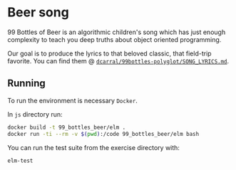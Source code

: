 # Beer song

99 Bottles of Beer is an algorithmic children's song which has just enough complexity to teach you deep truths about object oriented programming.

Our goal is to produce the lyrics to that beloved classic, that field-trip favorite. You can find them @ [`dcarral/99bottles-polyglot/SONG_LYRICS.md`](https://github.com/dcarral/99bottles-polyglot/blob/master/SONG_LYRICS.md).

## Running

To run the environment is necessary `Docker`.

In `js` directory run:

```sh
docker build -t 99_bottles_beer/elm .
docker run -ti --rm -v $(pwd):/code 99_bottles_beer/elm bash
```

You can run the test suite from the exercise
directory with:

```sh
elm-test
```    

